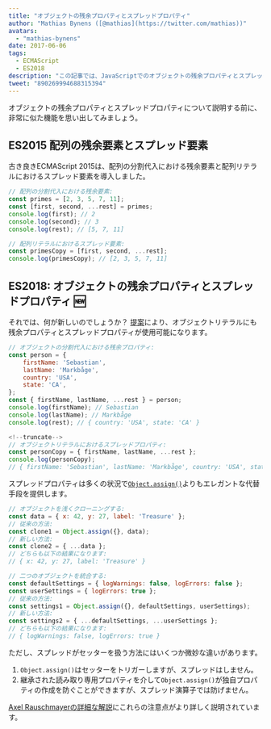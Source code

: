 ```yaml
---
title: "オブジェクトの残余プロパティとスプレッドプロパティ"
author: "Mathias Bynens ([@mathias](https://twitter.com/mathias))"
avatars:
  - "mathias-bynens"
date: 2017-06-06
tags:
  - ECMAScript
  - ES2018
description: "この記事では、JavaScriptでのオブジェクトの残余プロパティとスプレッドプロパティの動作方法について説明し、配列の残余要素とスプレッド要素についても再確認します。"
tweet: "890269994688315394"
---
```

オブジェクトの残余プロパティとスプレッドプロパティについて説明する前に、非常に似た機能を思い出してみましょう。

## ES2015 配列の残余要素とスプレッド要素

古き良きECMAScript 2015は、配列の分割代入における残余要素と配列リテラルにおけるスプレッド要素を導入しました。

```js
// 配列の分割代入における残余要素:
const primes = [2, 3, 5, 7, 11];
const [first, second, ...rest] = primes;
console.log(first); // 2
console.log(second); // 3
console.log(rest); // [5, 7, 11]

// 配列リテラルにおけるスプレッド要素:
const primesCopy = [first, second, ...rest];
console.log(primesCopy); // [2, 3, 5, 7, 11]
```

<feature-support chrome="47"
                 firefox="16"
                 safari="8"
                 nodejs="6"
                 babel="yes"></feature-support>

## ES2018: オブジェクトの残余プロパティとスプレッドプロパティ 🆕

それでは、何が新しいのでしょうか？ [提案](https://github.com/tc39/proposal-object-rest-spread)により、オブジェクトリテラルにも残余プロパティとスプレッドプロパティが使用可能になります。

```js
// オブジェクトの分割代入における残余プロパティ:
const person = {
    firstName: 'Sebastian',
    lastName: 'Markbåge',
    country: 'USA',
    state: 'CA',
};
const { firstName, lastName, ...rest } = person;
console.log(firstName); // Sebastian
console.log(lastName); // Markbåge
console.log(rest); // { country: 'USA', state: 'CA' }

<!--truncate-->
// オブジェクトリテラルにおけるスプレッドプロパティ:
const personCopy = { firstName, lastName, ...rest };
console.log(personCopy);
// { firstName: 'Sebastian', lastName: 'Markbåge', country: 'USA', state: 'CA' }
```

スプレッドプロパティは多くの状況で[`Object.assign()`](https://developer.mozilla.org/ja/docs/Web/JavaScript/Reference/Global_Objects/Object/assign)よりもエレガントな代替手段を提供します。

```js
// オブジェクトを浅くクローニングする:
const data = { x: 42, y: 27, label: 'Treasure' };
// 従来の方法:
const clone1 = Object.assign({}, data);
// 新しい方法:
const clone2 = { ...data };
// どちらも以下の結果になります:
// { x: 42, y: 27, label: 'Treasure' }

// 二つのオブジェクトを統合する:
const defaultSettings = { logWarnings: false, logErrors: false };
const userSettings = { logErrors: true };
// 従来の方法:
const settings1 = Object.assign({}, defaultSettings, userSettings);
// 新しい方法:
const settings2 = { ...defaultSettings, ...userSettings };
// どちらも以下の結果になります:
// { logWarnings: false, logErrors: true }
```

ただし、スプレッドがセッターを扱う方法にはいくつか微妙な違いがあります。

1. `Object.assign()`はセッターをトリガーしますが、スプレッドはしません。
1. 継承された読み取り専用プロパティを介して`Object.assign()`が独自プロパティの作成を防ぐことができますが、スプレッド演算子では防げません。

[Axel Rauschmayerの詳細な解説](http://2ality.com/2016/10/rest-spread-properties.html#spread-defines-properties-objectassign-sets-them)にこれらの注意点がより詳しく説明されています。

<feature-support chrome="60"
                 firefox="55"
                 safari="11.1"
                 nodejs="8.6"
                 babel="yes"></feature-support>
